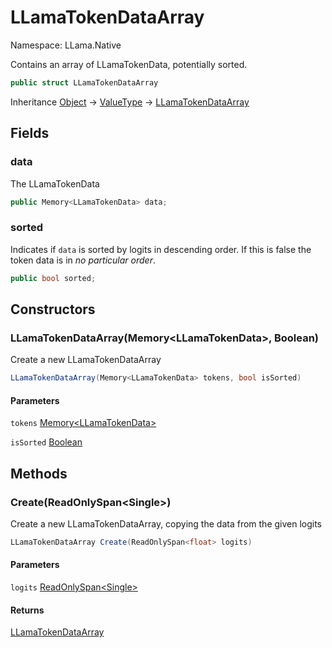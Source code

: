 # LLamaTokenDataArray

Namespace: LLama.Native

Contains an array of LLamaTokenData, potentially sorted.

```csharp
public struct LLamaTokenDataArray
```

Inheritance [Object](https://docs.microsoft.com/en-us/dotnet/api/system.object) → [ValueType](https://docs.microsoft.com/en-us/dotnet/api/system.valuetype) → [LLamaTokenDataArray](./llama.native.llamatokendataarray.md)

## Fields

### **data**

The LLamaTokenData

```csharp
public Memory<LLamaTokenData> data;
```

### **sorted**

Indicates if `data` is sorted by logits in descending order. If this is false the token data is in _no particular order_.

```csharp
public bool sorted;
```

## Constructors

### **LLamaTokenDataArray(Memory&lt;LLamaTokenData&gt;, Boolean)**

Create a new LLamaTokenDataArray

```csharp
LLamaTokenDataArray(Memory<LLamaTokenData> tokens, bool isSorted)
```

#### Parameters

`tokens` [Memory&lt;LLamaTokenData&gt;](https://docs.microsoft.com/en-us/dotnet/api/system.memory-1)<br>

`isSorted` [Boolean](https://docs.microsoft.com/en-us/dotnet/api/system.boolean)<br>

## Methods

### **Create(ReadOnlySpan&lt;Single&gt;)**

Create a new LLamaTokenDataArray, copying the data from the given logits

```csharp
LLamaTokenDataArray Create(ReadOnlySpan<float> logits)
```

#### Parameters

`logits` [ReadOnlySpan&lt;Single&gt;](https://docs.microsoft.com/en-us/dotnet/api/system.readonlyspan-1)<br>

#### Returns

[LLamaTokenDataArray](./llama.native.llamatokendataarray.md)<br>
